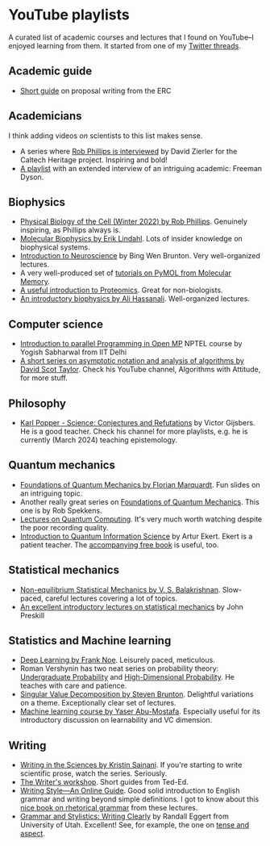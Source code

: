 # YouTube playlists

A curated list of academic courses and lectures that I found on YouTube–I enjoyed learning from them. It started from one of my [Twitter threads](https://twitter.com/arghya_dutta_/status/1662196636448182273).

## Academic guide

- [Short guide](https://www.youtube.com/playlist?list=PLtv6FnsXqnXAYRk6HCErwMxwML0ZKoMcy) on proposal writing from the ERC

## Academicians

I think adding videos *on* scientists to this list makes sense.

- A series where [Rob Phillips is interviewed](https://www.youtube.com/playlist?list=PLJpNowxCdwLUoIXuC85SVpbNYWrLmokS_) by David Zierler for the Caltech Heritage project. Inspiring and bold!
- [A playlist](https://www.youtube.com/playlist?list=PLVV0r6CmEsFzDA6mtmKQEgWfcIu49J4nN) with an extended interview of an intriguing academic: Freeman Dyson.

## Biophysics

- [Physical Biology of the Cell (Winter 2022) by Rob Phillips](https://www.youtube.com/playlist?list=PLVA3Onuu1UMA49qoAoHosMTQeZjUy2OeD). Genuinely inspiring, as Phillips always is.
- [Molecular Biophysics by Erik Lindahl](https://www.youtube.com/playlist?list=PLuIpgNT2hMwRQKFy4okoNQKiJwM8li3Sz). Lots of insider knowledge on biophysical systems.
- [Introduction to Neuroscience](https://www.youtube.com/playlist?list=PLqgZEQsU_8E0l1P9bKR6yKOKPMpoJ_tLR) by Bing Wen Brunton. Very well-organized lectures.
- A very well-produced set of [tutorials on PyMOL from Molecular Memory](https://www.youtube.com/playlist?list=PLUMhYZpMLtal_Z7to3by2ATHP-cI4ma5X).
- [A useful introduction to Proteomics](https://www.youtube.com/playlist?list=PLM15vX8cRRl9coSaCNVwcX0DHafWhMJ-M). Great for non-biologists.
- [An introductory biophysics by Ali Hassanali](https://www.youtube.com/playlist?list=PLp0hSY2uBeP_giW4Rmy9MZ_qryA_NSMTT). Well-organized lectures.

## Computer science

- [Introduction to parallel Programming in Open MP](https://www.youtube.com/playlist?list=PLJ5C_6qdAvBFMAko9JTyDJDIt1W48Sxmg) NPTEL course by Yogish Sabharwal from IIT Delhi
- [A short series on asymptotic notation and analysis of algorithms by David Scot Taylor](https://www.youtube.com/playlist?list=PLSVu1-lON6Lwr2u_VtLcAxtVAZge9sttL). Check his YouTube channel, Algorithms with Attitude, for more stuff.

## Philosophy

- [Karl Popper - Science: Conjectures and Refutations](https://www.youtube.com/playlist?list=PL8Nxd4OXpzqlbV-ZBu4VfKHRtThzEL7Pf) by Victor Gijsbers. He is a good teacher. Check his channel for more playlists, e.g. he is currently (March 2024) teaching epistemology.

## Quantum mechanics

- [Foundations of Quantum Mechanics by Florian Marquardt](https://www.youtube.com/playlist?list=PLemsnf33Vij6fbgJvFsm_ipMiFHxS4_kw). Fun slides on an intriguing topic.
- Another really great series on [Foundations of Quantum Mechanics](https://www.youtube.com/playlist?list=PLaNkJORnlhZk9TDBIFJ49iQ2_f4PBzaS5). This one is by Rob Spekkens.
- [Lectures on Quantum Computing](https://www.youtube.com/playlist?list=PL4cl2VeMbE330GKLkYIE8UBrrYdp8L9mR). It's very much worth watching despite the poor recording quality.
- [Introduction to Quantum Information Science](https://www.youtube.com/playlist?list=PLkespgaZN4gmu0nWNmfMflVRqw0VPkCGH) by Artur Ekert. Ekert is a patient teacher. The [accompanying free book](https://qubit.guide/) is useful, too.

## Statistical mechanics

- [Non-equilibrium Statistical Mechanics by V. S. Balakrishnan](https://www.youtube.com/playlist?list=PL1hbqINXWn51l16bXUQEn4ZZ5jqMKzdMT). Slow-paced, careful lectures covering a lot of topics.
- [An excellent introductory lectures on statistical mechanics](https://www.youtube.com/playlist?list=PL0ojjrEqIyPzgJUUW76koGcSCy6OGtDRI) by John Preskill

## Statistics and Machine learning

- [Deep Learning by Frank Noe](https://www.youtube.com/playlist?list=PLqPI2gxxYgMKN5AVcTajQ79BTV4BiFN_0). Leisurely paced, meticulous.
- Roman Vershynin has two neat series on probability theory: [Undergraduate Probability](https://www.youtube.com/playlist?list=PLPjEEUWIWhQVCnBNkMAc4xxCXSILJDJKl) and [High-Dimensional Probability](https://www.youtube.com/playlist?list=PLPjEEUWIWhQV7X6dXfrVP3w0KBBLBVJ0j). He teaches with care and patience.
- [Singular Value Decomposition by Steven Brunton](https://www.youtube.com/playlist?list=PLMrJAkhIeNNSVjnsviglFoY2nXildDCcv). Delightful variations on a theme. Exceptionally clear set of lectures.
- [Machine learning course by Yaser Abu-Mostafa](https://www.youtube.com/playlist?list=PLD63A284B7615313A). Especially useful for its introductory discussion on learnability and VC dimension.

## Writing

- [Writing in the Sciences by Kristin Sainani](https://www.youtube.com/playlist?list=PLGNyy-rO8GoM7uUxVfYJbccEO8eNFfr1M). If you're starting to write scientific prose, watch the series. Seriously.
- [The Writer's workshop](https://www.youtube.com/playlist?list=PLJicmE8fK0Eib5y-bh4RVFvg492OIwpg8). Short guides from Ted-Ed.
- [Writing Style—An Online Guide](https://www.youtube.com/playlist?list=PLCE15C7599ED6147B). Good solid introduction to English grammar and writing beyond simple definitions. I got to know about this [nice book on rhetorical grammar](https://books.google.de/books/about/Rhetorical_Grammar.html?id=N9WgBwAAQBAJ&redir_esc=y) from these lectures.
- [Grammar and Stylistics: Writing Clearly](https://www.youtube.com/playlist?list=PL2SrPtYzGjMaMWrybapwijWDquLv89oNT) by Randall Eggert from University of Utah. Excellent! See, for example, the one on [tense and aspect](https://www.youtube.com/watch?v=_b39OCT-KUk&list=PL2SrPtYzGjMaMWrybapwijWDquLv89oNT&index=24).
